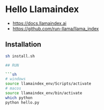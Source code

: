 # Hello Llamaindex

- <https://docs.llamaindex.ai>
- https://github.com/run-llama/llama_index

## Installation

```sh
sh install.sh

## RUN

```sh
# windows
source llamaindex_env/Scripts/activate
# macos
source llamaindex_env/bin/activate
which python
python hello.py
```

